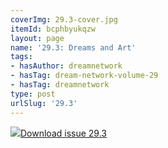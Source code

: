 ```yaml
---
coverImg: 29.3-cover.jpg
itemId: bcphbyukqzw
layout: page
name: '29.3: Dreams and Art'
tags:
- hasAuthor: dreamnetwork
- hasTag: dream-network-volume-29
- hasTag: dreamnetwork
type: post
urlSlug: '29.3'
---
```

<img class="card-journal-img" src="../images/29.3-rect.jpg"/><a href="../files/pdfs/Volume_29/29.3_art.pdf" download="">Download issue 29.3</a>